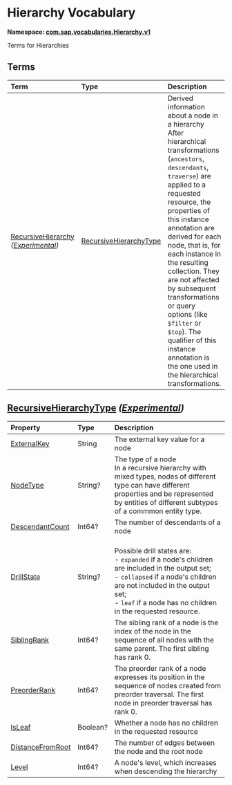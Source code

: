 # Hierarchy Vocabulary
**Namespace: [com.sap.vocabularies.Hierarchy.v1](Hierarchy.xml)**

Terms for Hierarchies


## Terms

Term|Type|Description
:---|:---|:----------
[RecursiveHierarchy](./Hierarchy.xml#L38:~:text=<Term%20Name="-,RecursiveHierarchy,-") *([Experimental](Common.md#Experimental))*|[RecursiveHierarchyType](#RecursiveHierarchyType)|<a name="RecursiveHierarchy"></a>Derived information about a node in a hierarchy<br>After hierarchical transformations (`ancestors`, `descendants`, `traverse`) are applied to a requested resource, the properties of this instance annotation are derived for each node, that is, for each instance in the resulting collection. They are not affected by subsequent transformations or query options (like `$filter` or `$top`). The qualifier of this instance annotation is the one used in the hierarchical transformations.

## <a name="RecursiveHierarchyType"></a>[RecursiveHierarchyType](./Hierarchy.xml#L50:~:text=<ComplexType%20Name="-,RecursiveHierarchyType,-") *([Experimental](Common.md#Experimental))*


Property|Type|Description
:-------|:---|:----------
[ExternalKey](./Hierarchy.xml#L52:~:text=<ComplexType%20Name="-,RecursiveHierarchyType,-")|String|The external key value for a node
[NodeType](./Hierarchy.xml#L55:~:text=<ComplexType%20Name="-,RecursiveHierarchyType,-")|String?|The type of a node<br>In a recursive hierarchy with mixed types, nodes of different type can have different properties and be represented by entities of different subtypes of a commmon entity type.
[DescendantCount](./Hierarchy.xml#L62:~:text=<ComplexType%20Name="-,RecursiveHierarchyType,-")|Int64?|The number of descendants of a node
[DrillState](./Hierarchy.xml#L65:~:text=<ComplexType%20Name="-,RecursiveHierarchyType,-")|String?|<br>Possible drill states are: <br>- `expanded` if a node's children are included in the output set; <br>- `collapsed` if a node's children are not included in the output set; <br>- `leaf` if a node has no children in the requested resource.
[SiblingRank](./Hierarchy.xml#L73:~:text=<ComplexType%20Name="-,RecursiveHierarchyType,-")|Int64?|The sibling rank of a node is the index of the node in the sequence of all nodes with the same parent. The first sibling has rank 0.
[PreorderRank](./Hierarchy.xml#L76:~:text=<ComplexType%20Name="-,RecursiveHierarchyType,-")|Int64?|The preorder rank of a node expresses its position in the sequence of nodes created from preorder traversal. The first node in preorder traversal has rank 0.
[IsLeaf](./Hierarchy.xml#L79:~:text=<ComplexType%20Name="-,RecursiveHierarchyType,-")|Boolean?|Whether a node has no children in the requested resource
[DistanceFromRoot](./Hierarchy.xml#L82:~:text=<ComplexType%20Name="-,RecursiveHierarchyType,-")|Int64?|The number of edges between the node and the root node
[Level](./Hierarchy.xml#L85:~:text=<ComplexType%20Name="-,RecursiveHierarchyType,-")|Int64?|A node's level, which increases when descending the hierarchy

